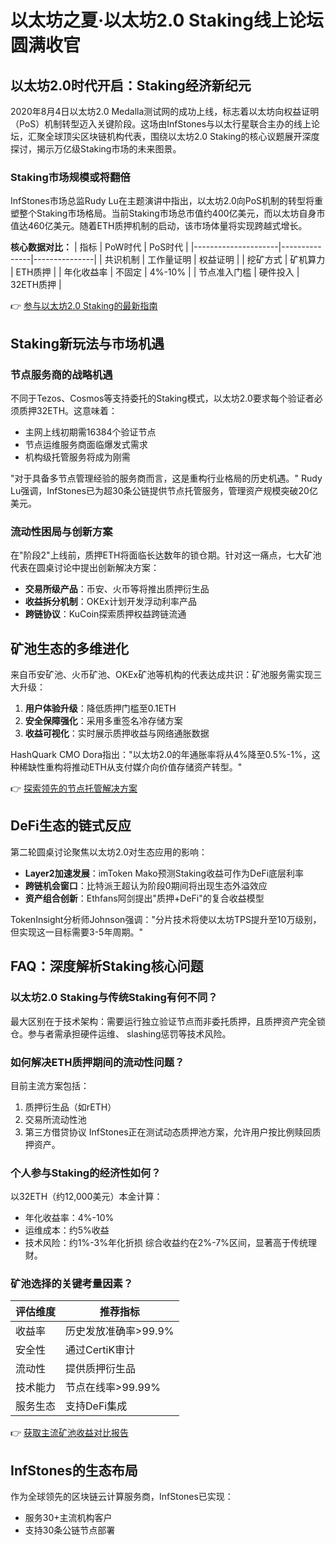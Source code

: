 # 以太坊之夏·以太坊2.0 Staking线上论坛圆满收官

## 以太坊2.0时代开启：Staking经济新纪元

2020年8月4日以太坊2.0 Medalla测试网的成功上线，标志着以太坊向权益证明（PoS）机制转型迈入关键阶段。这场由InfStones与以太行星联合主办的线上论坛，汇聚全球顶尖区块链机构代表，围绕以太坊2.0 Staking的核心议题展开深度探讨，揭示万亿级Staking市场的未来图景。

### Staking市场规模或将翻倍

InfStones市场总监Rudy Lu在主题演讲中指出，以太坊2.0向PoS机制的转型将重塑整个Staking市场格局。当前Staking市场总市值约400亿美元，而以太坊自身市值达460亿美元。随着ETH质押机制的启动，该市场体量将实现跨越式增长。

**核心数据对比：**
| 指标                | PoW时代       | PoS时代       |
|---------------------|---------------|---------------|
| 共识机制            | 工作量证明    | 权益证明      |
| 挖矿方式            | 矿机算力      | ETH质押       |
| 年化收益率          | 不固定        | 4%-10%        |
| 节点准入门槛        | 硬件投入      | 32ETH质押     |

👉 [参与以太坊2.0 Staking的最新指南](https://bit.ly/okx_welcome)

## Staking新玩法与市场机遇

### 节点服务商的战略机遇

不同于Tezos、Cosmos等支持委托的Staking模式，以太坊2.0要求每个验证者必须质押32ETH。这意味着：
- 主网上线初期需16384个验证节点
- 节点运维服务商面临爆发式需求
- 机构级托管服务将成为刚需

"对于具备多节点管理经验的服务商而言，这是重构行业格局的历史机遇。" Rudy Lu强调，InfStones已为超30条公链提供节点托管服务，管理资产规模突破20亿美元。

### 流动性困局与创新方案

在"阶段2"上线前，质押ETH将面临长达数年的锁仓期。针对这一痛点，七大矿池代表在圆桌讨论中提出创新解决方案：
- **交易所级产品**：币安、火币等将推出质押衍生品
- **收益拆分机制**：OKEx计划开发浮动利率产品
- **跨链协议**：KuCoin探索质押权益跨链流通

## 矿池生态的多维进化

来自币安矿池、火币矿池、OKEx矿池等机构的代表达成共识：矿池服务需实现三大升级：
1. **用户体验升级**：降低质押门槛至0.1ETH
2. **安全保障强化**：采用多重签名冷存储方案
3. **收益可视化**：实时展示质押收益与网络通胀数据

HashQuark CMO Dora指出："以太坊2.0的年通胀率将从4%降至0.5%-1%，这种稀缺性重构将推动ETH从支付媒介向价值存储资产转型。"

👉 [探索领先的节点托管解决方案](https://bit.ly/okx_welcome)

## DeFi生态的链式反应

第二轮圆桌讨论聚焦以太坊2.0对生态应用的影响：
- **Layer2加速发展**：imToken Mako预测Staking收益可作为DeFi底层利率
- **跨链机会窗口**：比特派王超认为阶段0期间将出现生态外溢效应
- **资产组合创新**：Ethfans阿剑提出"质押+DeFi"的复合收益模型

TokenInsight分析师Johnson强调："分片技术将使以太坊TPS提升至10万级别，但实现这一目标需要3-5年周期。"

## FAQ：深度解析Staking核心问题

### 以太坊2.0 Staking与传统Staking有何不同？
最大区别在于技术架构：需要运行独立验证节点而非委托质押，且质押资产完全锁仓。参与者需承担硬件运维、 slashing惩罚等技术风险。

### 如何解决ETH质押期间的流动性问题？
目前主流方案包括：
1. 质押衍生品（如rETH）
2. 交易所流动性池
3. 第三方借贷协议
InfStones正在测试动态质押池方案，允许用户按比例赎回质押资产。

### 个人参与Staking的经济性如何？
以32ETH（约12,000美元）本金计算：
- 年化收益率：4%-10%
- 运维成本：约5%收益
- 技术风险：约1%-3%年化折损
综合收益约在2%-7%区间，显著高于传统理财。

### 矿池选择的关键考量因素？
| 评估维度     | 推荐指标                  |
|--------------|---------------------------|
| 收益率       | 历史发放准确率>99.9%      |
| 安全性       | 通过CertiK审计              |
| 流动性       | 提供质押衍生品              |
| 技术能力     | 节点在线率>99.99%          |
| 服务生态     | 支持DeFi集成                |

👉 [获取主流矿池收益对比报告](https://bit.ly/okx_welcome)

## InfStones的生态布局

作为全球领先的区块链云计算服务商，InfStones已实现：
- 服务30+主流机构客户
- 支持30条公链节点部署